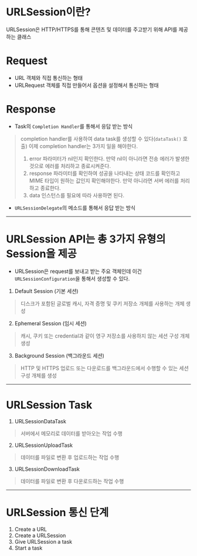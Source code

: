 # URLSession이란?
URLSession은 HTTP/HTTPS를 통해 콘텐츠 및 데이터를 주고받기 위해 API를 제공하는 클래스

# Request
- URL 객체와 직접 통신하는 형태
- URLRequest 객체를 직접 만들어서 옵션을 설정해서 통신하는 형태


# Response
- Task의 `Completion Handler`를 통해서 응답 받는 방식
> completion handler를 사용하여 data task를 생성할 수 있다(`dataTask()` 호출) 이제 completion handler는 3가지 일을 해야한다.
> 1. error 파라미터가 nil인지 확인한다. 만약 nil이 아니라면 전송 에러가 발생한 것으로 에러를 처리하고 종료시켜준다.
> 2. response 파라미터를 확인하여 성공을 나타내는 상태 코드를 확인하고 MIME 타입이 원하는 값인지 확인해야한다. 만약 아니라면 서버 에러를 처리하고 종료한다.
> 3. data 인스턴스를 필요에 따라 사용하면 된다.

- `URLSessionDelegate`의 메소드를 통해서 응답 받는 방식

***

# URLSession API는 총 3가지 유형의 Session을 제공
- URLSession은 request를 보내고 받는 주요 객체인데 이건 `URLSessionConfiguration`을 통해서 생성할 수 있다.
1. Default Session (기본 세션)
> 디스크가 포함된 글로벌 캐시, 자격 증명 및 쿠키 저장소 개체를 사용하는 개체 생성

2. Ephemeral Session (임시 세션)
> 캐시, 쿠키 또는 credential과 같이 영구 저장소를 사용하지 않는 세션 구성 개체 생성
 
3. Background Session (백그라운드 세션)
> HTTP 및 HTTPS 업로드 또는 다운로드를 백그라운드에서 수행할 수 있는 세션 구성 개체를 생성

***

# URLSession Task 
1. URLSessionDataTask
> 서버에서 메모리로 데이터를 받아오는 작업 수행

2. URLSessionUploadTask
> 데이터를 파일로 변환 후 업로드하는 작업 수행

3. URLSessionDownloadTask
> 데이터를 파일로 변환 후 다운로드하는 작업 수행

***

# URLSession 통신 단계
1. Create a URL
2. Create a URLSession
3. Give URLSession a task
4. Start a task